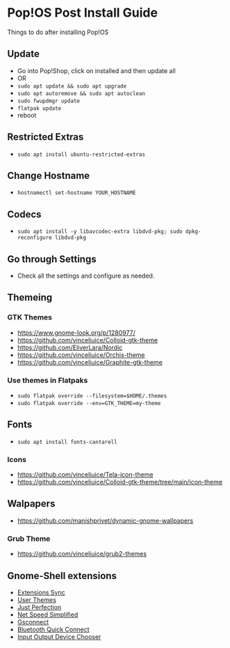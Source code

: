 # Pop!OS Post Install Guide
Things to do after installing Pop!OS

## Update
* Go into Pop!Shop, click on installed and then update all
* OR
* `sudo apt update && sudo apt upgrade`
* `sudo apt autoremove && sudo apt autoclean`
* `sudo fwupdmgr update`
* `flatpak update`
* reboot

## Restricted Extras
* `sudo apt install ubuntu-restricted-extras`

## Change Hostname
* `hostnamectl set-hostname YOUR_HOSTNAME`

## Codecs
* `sudo apt install -y libavcodec-extra libdvd-pkg; sudo dpkg-reconfigure libdvd-pkg`

## Go through Settings
* Check all the settings and configure as needed.

## Themeing 

### GTK Themes
* https://www.gnome-look.org/p/1280977/
* https://github.com/vinceliuice/Colloid-gtk-theme 
* https://github.com/EliverLara/Nordic
* https://github.com/vinceliuice/Orchis-theme
* https://github.com/vinceliuice/Graphite-gtk-theme

### Use themes in Flatpaks
* `sudo flatpak override --filesystem=$HOME/.themes`
* `sudo flatpak override --env=GTK_THEME=my-theme`

## Fonts
* `sudo apt install fonts-cantarell` 

### Icons
* https://github.com/vinceliuice/Tela-icon-theme
* https://github.com/vinceliuice/Colloid-gtk-theme/tree/main/icon-theme

## Walpapers
* https://github.com/manishprivet/dynamic-gnome-wallpapers

### Grub Theme
* https://github.com/vinceliuice/grub2-themes

## Gnome-Shell extensions
* [Extensions Sync](https://extensions.gnome.org/extension/1486/extensions-sync/)
* [User Themes](https://extensions.gnome.org/extension/19/user-themes/)
* [Just Perfection](https://extensions.gnome.org/extension/3843/just-perfection/)
* [Net Speed Simplified](https://extensions.gnome.org/extension/3724/net-speed-simplified/)
* [Gsconnect](https://extensions.gnome.org/extension/1319/gsconnect/)
* [Bluetooth Quick Connect](https://extensions.gnome.org/extension/1401/bluetooth-quick-connect/)
* [Input Output Device Chooser](https://github.com/mmalafaia/gse-sound-output-device-chooser/tree/patch-1)
